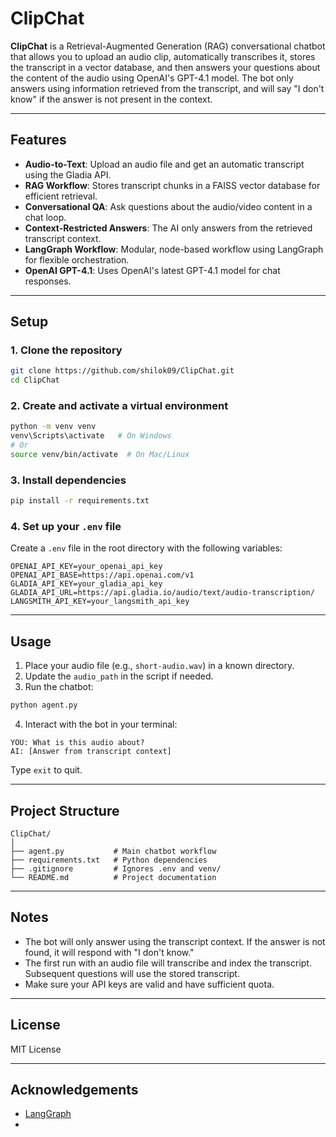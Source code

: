 # ClipChat

**ClipChat** is a Retrieval-Augmented Generation (RAG) conversational chatbot that allows you to upload an audio clip, automatically transcribes it, stores the transcript in a vector database, and then answers your questions about the content of the audio using OpenAI's GPT-4.1 model. The bot only answers using information retrieved from the transcript, and will say "I don't know" if the answer is not present in the context.

---

## Features

- **Audio-to-Text**: Upload an audio file and get an automatic transcript using the Gladia API.
- **RAG Workflow**: Stores transcript chunks in a FAISS vector database for efficient retrieval.
- **Conversational QA**: Ask questions about the audio/video content in a chat loop.
- **Context-Restricted Answers**: The AI only answers from the retrieved transcript context.
- **LangGraph Workflow**: Modular, node-based workflow using LangGraph for flexible orchestration.
- **OpenAI GPT-4.1**: Uses OpenAI's latest GPT-4.1 model for chat responses.

---

## Setup

### 1. Clone the repository

```sh
git clone https://github.com/shilok09/ClipChat.git
cd ClipChat
```

### 2. Create and activate a virtual environment

```sh
python -m venv venv
venv\Scripts\activate   # On Windows
# Or
source venv/bin/activate  # On Mac/Linux
```

### 3. Install dependencies

```sh
pip install -r requirements.txt
```

### 4. Set up your `.env` file

Create a `.env` file in the root directory with the following variables:

```
OPENAI_API_KEY=your_openai_api_key
OPENAI_API_BASE=https://api.openai.com/v1
GLADIA_API_KEY=your_gladia_api_key
GLADIA_API_URL=https://api.gladia.io/audio/text/audio-transcription/
LANGSMITH_API_KEY=your_langsmith_api_key
```


---

## Usage

1. Place your audio file (e.g., `short-audio.wav`) in a known directory.
2. Update the `audio_path` in the script if needed.
3. Run the chatbot:

```sh
python agent.py
```

4. Interact with the bot in your terminal:

```
YOU: What is this audio about?
AI: [Answer from transcript context]
```

Type `exit` to quit.

---

## Project Structure

```
ClipChat/
│
├── agent.py           # Main chatbot workflow
├── requirements.txt   # Python dependencies
├── .gitignore         # Ignores .env and venv/
└── README.md          # Project documentation
```

---

## Notes

- The bot will only answer using the transcript context. If the answer is not found, it will respond with "I don't know."
- The first run with an audio file will transcribe and index the transcript. Subsequent questions will use the stored transcript.
- Make sure your API keys are valid and have sufficient quota.

---

## License

MIT License

---

## Acknowledgements

- [LangGraph](https://github.com/langchain-ai/langgraph)
-
